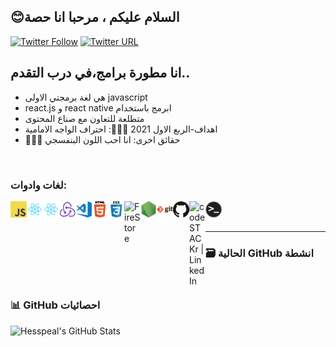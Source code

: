 
## 😊السلام عليكم ، مرحبا انا حصة    

[![Twitter Follow](https://img.shields.io/twitter/follow/HesSoftDev?color=1DA1F2&logo=twitter&style=plastic)]( https://twitter.com/HesSoftDev)
[ ![Twitter URL](https://img.shields.io/twitter/url?color=blue&label=linkedin&logo=linkedin&style=social&url=https%3A%2F%2Fwww.linkedin.com%2Fin%2Fhessa-ajaj-dev%2F)](
 http://www.linkedin.com/in/hessa-ajaj-dev)

## انا مطورة برامج،في درب التقدم..

-   هي لغة برمجتي الاولى javascript
-  react.js و react native ابرمج باستخدام
- متطلعة للتعاون مع صناع المحتوى 
- اهداف-الربع الاول 2021 🏌🏻‍♀️: احتراف الواجه الامامية   
-  🙆🏻‍♀️ حقائق اخرى: انا احب اللون البنفسجي




<br />

### لغات وادوات:
<img align="left" alt="JavaScript" width="26px" src="https://raw.githubusercontent.com/github/explore/80688e429a7d4ef2fca1e82350fe8e3517d3494d/topics/javascript/javascript.png" />
<img align="left" alt="ReactNative" width="26px" src="https://raw.githubusercontent.com/github/explore/80688e429a7d4ef2fca1e82350fe8e3517d3494d/topics/react-native/react-native.png" />
<img align="left" alt="React" width="26px" src="https://raw.githubusercontent.com/github/explore/80688e429a7d4ef2fca1e82350fe8e3517d3494d/topics/react/react.png" />
<img align="left" alt="Redux" width="26px" src="https://raw.githubusercontent.com/github/explore/80688e429a7d4ef2fca1e82350fe8e3517d3494d/topics/redux/redux.png" />
<img align="left" alt="Visual Studio Code" width="26px" src="https://raw.githubusercontent.com/github/explore/80688e429a7d4ef2fca1e82350fe8e3517d3494d/topics/visual-studio-code/visual-studio-code.png" />
<img align="left" alt="HTML5" width="26px" src="https://raw.githubusercontent.com/github/explore/80688e429a7d4ef2fca1e82350fe8e3517d3494d/topics/html/html.png" />
<img align="left" alt="CSS3" width="26px" src="https://raw.githubusercontent.com/github/explore/80688e429a7d4ef2fca1e82350fe8e3517d3494d/topics/css/css.png" />
<img align="left" alt="FireStore" width="26px" src="https://img.icons8.com/color/452/cloud-firestore.png" />
<img align="left" alt="Node.js" width="26px" src="https://raw.githubusercontent.com/github/explore/80688e429a7d4ef2fca1e82350fe8e3517d3494d/topics/nodejs/nodejs.png" />
<img align="left" alt="Git" width="26px" src="https://raw.githubusercontent.com/github/explore/80688e429a7d4ef2fca1e82350fe8e3517d3494d/topics/git/git.png" />
<img align="left" alt="GitHub" width="26px" src="https://raw.githubusercontent.com/github/explore/78df643247d429f6cc873026c0622819ad797942/topics/github/github.png" />
<img align="left" alt="codeSTACKr | LinkedIn" width="26px" src="https://cdn.jsdelivr.net/npm/simple-icons@v3/icons/yarn.svg" />
<img align="left" alt="Terminal" width="26px" src="https://raw.githubusercontent.com/github/explore/80688e429a7d4ef2fca1e82350fe8e3517d3494d/topics/terminal/terminal.png" />

<br />
<br />

---





### 🗃 الحالية GitHub انشطة
  
<!--START_SECTION:activity-->



<br />



### 📊  GitHub احصائيات

  <img align="left" alt="Hesspeal's GitHub Stats" src="https://github-readme-stats-sigma-gold.vercel.app/api?username=hesspearl&show_icons=true&hide_border=true" />

<br />


[twitter]: https://twitter.com/HesSoftDev
<!-- [instagram]: https://instagram.com/codeSTACKr -->
[linkedin]: http://www.linkedin.com/in/hessa-ajaj-dev
